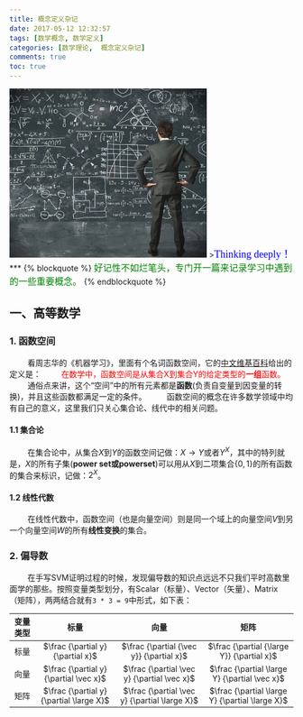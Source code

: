 ```yaml
---
title: 概念定义杂记
date: 2017-05-12 12:32:57
tags: [数学概念, 数学定义]
categories: [数学理论,  概念定义杂记] 
comments: true
toc: true
---
```

<img src="概念定义杂记/首图.png" width="350" height="300" />
><font color=#0000FF face="微软雅黑" size=4>Thinking deeply！</font>
***
{% blockquote %}
<font size=3 color="green">好记性不如烂笔头，专门开一篇来记录学习中遇到的一些重要概念。</font>    
{% endblockquote %}

## 一、高等数学
### 1. 函数空间
&emsp;&emsp; 看周志华的《机器学习》，里面有个名词函数空间，它的[中文维基百科](https://zh.wikipedia.org/wiki/%E5%87%BD%E6%95%B0%E7%A9%BA%E9%97%B4)给出的定义是：
&emsp;&emsp; <font color='ff0000' >在数学中，函数空间是从集合X到集合Y的给定类型的**一组**函数。</font>
&emsp;&emsp; 通俗点来讲，这个“空间”中的所有元素都是**函数**(负责自变量到因变量的转换)，并且这些函数都满足一定的条件。
&emsp;&emsp; 函数空间的概念在许多数学领域中均有自己的意义，这里我们只关心集合论、线代中的相关问题。
<!-- more -->
#### 1.1 集合论
&emsp;&emsp; 在集合论中，从集合$X$到$Y$的函数空间记做：$X \rightarrow Y$或者$Y^X$，其中的特列就是，$X$的所有子集(**power set或powerset**)可以用从$X$到二项集合$\lbrace 0, 1 \rbrace$的所有函数的集合来标识，记做：$2^X$。

#### 1.2 线性代数
&emsp;&emsp; 在线性代数中，函数空间（也是向量空间）则是同一个域上的向量空间$V$到另一个向量空间$W$的所有**线性变换**的集合。


### 2. 偏导数
&emsp;&emsp; 在手写SVM证明过程的时候，发现偏导数的知识点远远不只我们平时高数里面学的那些。按照变量类型划分，有Scalar（标量）、Vector（矢量）、Matrix（矩阵），两两结合就有`3 * 3 = 9`中形式，如下表：

| 变量类型 |                    标量                    |                    向量                    |                    矩阵                    |
| :--: | :--------------------------------------: | :--------------------------------------: | :--------------------------------------: |
|  标量  |    $\frac {\partial y} {\partial x}$     | $\frac {\partial {\vec y}} {\partial x}$ | $\frac {\partial {\large Y}} {\partial x}$ |
|  向量  |  $\frac {\partial y} {\partial \vec x}$  | $\frac {\partial \vec y} {\partial \vec x}$ | $\frac {\partial \large Y} {\partial \vec x}$ |
|  矩阵  | $\frac {\partial y} {\partial \large X}$ | $\frac {\partial \vec y} {\partial \large X}$ | $\frac {\partial \large Y} {\partial \large X}$ |

